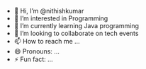 - 👋 Hi, I’m @nithishkumar
- 👀 I’m interested in Programming
- 🌱 I’m currently learning Java programming
- 💞️ I’m looking to collaborate on tech events
- 📫 How to reach me ...
- 😄 Pronouns: ...
- ⚡ Fun fact: ...

<!---
nithish2005github/nithish2005github is a ✨ special ✨ repository because its `README.md` (this file) appears on your GitHub profile.
You can click the Preview link to take a look at your changes.
--->
